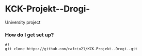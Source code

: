 # KCK-Projekt--Drogi-
University project


### How do I get set up? ###


```
#!
git clone https://github.com/rafcio21/KCK-Projekt--Drogi-.git
```
